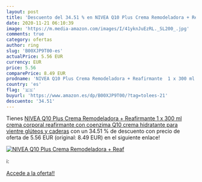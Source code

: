 ```yaml
---
layout: post
title: 'Descuento del 34.51 % en NIVEA Q10 Plus Crema Remodeladora + Reaf'
date: 2020-11-21 06:10:39
image: 'https://m.media-amazon.com/images/I/41yknJuEzRL._SL200_.jpg'
comments: true
category: ofertas
author: ring
slug: 'B00XJP9T00-es'
actualPrice: 5.56 EUR
currency: EUR
price: 5.56
comparePrice: 8.49 EUR
prodname: 'NIVEA Q10 Plus Crema Remodeladora + Reafirmante  1 x 300 ml   crema corporal reafirmante con coenzima Q10  crema hidratante para vientre  glúteos y caderas'
country: 'es'
flag: '🇪🇸'
buyurl: 'https://www.amazon.es/dp/B00XJP9T00/?tag=tolees-21'
descuento: '34.51'
---
```


Tienes [NIVEA Q10 Plus Crema Remodeladora + Reafirmante  1 x 300 ml   crema corporal reafirmante con coenzima Q10  crema hidratante para vientre  glúteos y caderas](https://www.amazon.es/dp/B00XJP9T00/?tag=tolees-21) con un 34.51 % de descuento con precio de oferta de 5.56 EUR (original: 8.49 EUR) en el siguiente enlace!

[![NIVEA Q10 Plus Crema Remodeladora + Reaf](https://m.media-amazon.com/images/I/41yknJuEzRL._SL200_.jpg)](https://www.amazon.es/dp/B00XJP9T00/?tag=tolees-21)

ℹ️:


[Accede a la oferta!!](https://www.amazon.es/dp/B00XJP9T00/?tag=tolees-21)
